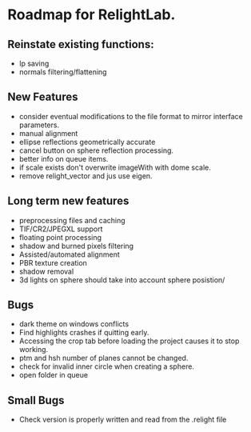 # Roadmap for RelightLab.



## Reinstate existing functions:

* lp saving
* normals filtering/flattening

## New Features

* consider eventual modifications to the file format to mirror interface parameters.
* manual alignment
* ellipse reflections geometrically accurate
* cancel button on sphere reflection processing.
* better info on queue items.
* if scale exists don't overwrite imageWith with dome scale.
* remove relight_vector and jus use eigen.

## Long term new features

* preprocessing files and caching
* TIF/CR2/JPEGXL support
* floating point processing
* shadow and burned pixels filtering
* Assisted/automated alignment
* PBR texture creation
* shadow removal
* 3d lights on sphere should take into account sphere posistion/

## Bugs

* dark theme on windows conflicts
* Find highlights crashes if quitting early.
* Accessing the crop tab before loading the project causes it to stop working.
* ptm and hsh number of planes cannot be changed.
* check for invalid inner circle when creating a sphere.
* open folder in queue

## Small Bugs

* Check version is properly written and read from the .relight file

